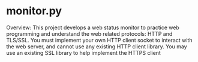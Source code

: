 # monitor.py
Overview: This project develops a web status monitor to practice web programming and understand the web related protocols: HTTP and TLS/SSL. You must implement your own HTTP client socket to interact with the web server, and cannot use any existing HTTP client library. You may use an existing SSL library to help implement the HTTPS client 
